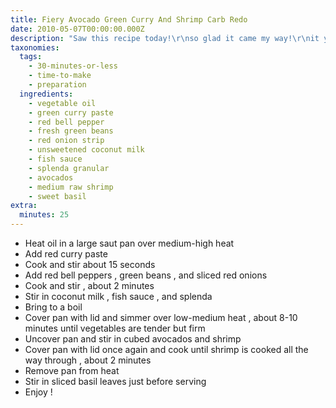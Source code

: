 ```yaml
---
title: Fiery Avocado Green Curry And Shrimp Carb Redo
date: 2010-05-07T00:00:00.000Z
description: "Saw this recipe today!\r\nso glad it came my way!\r\nit y-e-l-l-s make me!\r\nlooks like a terrific recipe!\r\nwant to do a carb redo,\r\nlet's see how it goes and when i make it look forward to my first review!\r\nhere' is the original post,\r\nfiery avocado red curry and shrimp\r\nrecipe #423557 \r\nto chef1ab, here's a toast! :)\r\nnote: my diet consists of 100 gram portions, true!\r\nknow it does not sound much, but is more than enough for you know who!\r\nespecially when served with extra veg a day!\r\nso glad this recipe came my way!\r\nnote: i made this yesterday and was in the mood for green curry, so made the substition :) yumberini!!!"
taxonomies:
  tags:
    - 30-minutes-or-less
    - time-to-make
    - preparation
  ingredients:
    - vegetable oil
    - green curry paste
    - red bell pepper
    - fresh green beans
    - red onion strip
    - unsweetened coconut milk
    - fish sauce
    - splenda granular
    - avocados
    - medium raw shrimp
    - sweet basil
extra:
  minutes: 25
---
```

 - Heat oil in a large saut pan over medium-high heat
 - Add red curry paste
 - Cook and stir about 15 seconds
 - Add red bell peppers , green beans , and sliced red onions
 - Cook and stir , about 2 minutes
 - Stir in coconut milk , fish sauce , and splenda
 - Bring to a boil
 - Cover pan with lid and simmer over low-medium heat , about 8-10 minutes until vegetables are tender but firm
 - Uncover pan and stir in cubed avocados and shrimp
 - Cover pan with lid once again and cook until shrimp is cooked all the way through , about 2 minutes
 - Remove pan from heat
 - Stir in sliced basil leaves just before serving
 - Enjoy !
